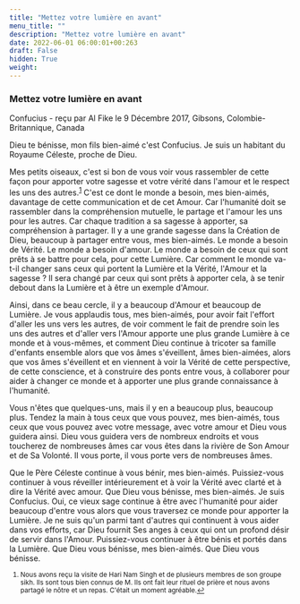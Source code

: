```yaml
---
title: "Mettez votre lumière en avant"
menu_title: ""
description: "Mettez votre lumière en avant"
date: 2022-06-01 06:00:01+00:263
draft: False
hidden: True
weight:
---
```

### Mettez votre lumière en avant

Confucius - reçu par Al Fike le 9 Décembre 2017, Gibsons, Colombie-Britannique, Canada

Dieu te bénisse, mon fils bien-aimé c'est Confucius. Je suis un habitant du Royaume Céleste, proche de Dieu.

Mes petits oiseaux, c'est si bon de vous voir vous rassembler de cette façon pour apporter votre sagesse et votre vérité dans l'amour et le respect les uns des autres.<sup id=”a1”>[1](#f1)</sup> C'est ce dont le monde a besoin, mes bien-aimés, davantage de cette communication et de cet Amour. Car l'humanité doit se rassembler dans la compréhension mutuelle, le partage et l'amour les uns pour les autres. Car chaque tradition a sa sagesse à apporter, sa compréhension à partager. Il y a une grande sagesse dans la Création de Dieu, beaucoup à partager entre vous, mes bien-aimés. Le monde a besoin de Vérité. Le monde a besoin d'amour. Le monde a besoin de ceux qui sont prêts à se battre pour cela, pour cette Lumière. Car comment le monde va-t-il changer sans ceux qui portent la Lumière et la Vérité, l'Amour et la sagesse ? Il sera changé par ceux qui sont prêts à apporter cela, à se tenir debout dans la Lumière et à être un exemple d'Amour.

Ainsi, dans ce beau cercle, il y a beaucoup d'Amour et beaucoup de Lumière. Je vous applaudis tous, mes bien-aimés, pour avoir fait l'effort d'aller les uns vers les autres, de voir comment le fait de prendre soin les uns des autres et d'aller vers l'Amour apporte une plus grande Lumière à ce monde et à vous-mêmes, et comment Dieu continue à tricoter sa famille d'enfants ensemble alors que vos âmes s'éveillent, âmes bien-aimées, alors que vos âmes s'éveillent et en viennent à voir la Vérité de cette perspective, de cette conscience, et à construire des ponts entre vous, à collaborer pour aider à changer ce monde et à apporter une plus grande connaissance à l'humanité.

Vous n'êtes que quelques-uns, mais il y en a beaucoup plus, beaucoup plus. Tendez la main à tous ceux que vous pouvez, mes bien-aimés, tous ceux que vous pouvez avec votre message, avec votre amour et Dieu vous guidera ainsi. Dieu vous guidera vers de nombreux endroits et vous toucherez de nombreuses âmes car vous êtes dans la rivière de Son Amour et de Sa Volonté. Il vous porte, il vous porte vers de nombreuses âmes.

Que le Père Céleste continue à vous bénir, mes bien-aimés. Puissiez-vous continuer à vous réveiller intérieurement et à voir la Vérité avec clarté et à dire la Vérité avec amour. Que Dieu vous bénisse, mes bien-aimés. Je suis Confucius. Oui, ce vieux sage continue à être avec l'humanité pour aider beaucoup d'entre vous alors que vous traversez ce monde pour apporter la Lumière. Je ne suis qu'un parmi tant d'autres qui continuent à vous aider dans vos efforts, car Dieu fournit Ses anges à ceux qui ont un profond désir de servir dans l'Amour. Puissiez-vous continuer à être bénis et portés dans la Lumière. Que Dieu vous bénisse, mes bien-aimés. Que Dieu vous bénisse.
<small>

1. <large id=”f1”> Nous avons reçu la visite de Hari Nam Singh et de plusieurs membres de son groupe sikh. Ils sont tous bien connus de M. Ils ont fait leur rituel de prière et nous avons partagé le nôtre et un repas. C'était un moment agréable.[↩](#a1)





